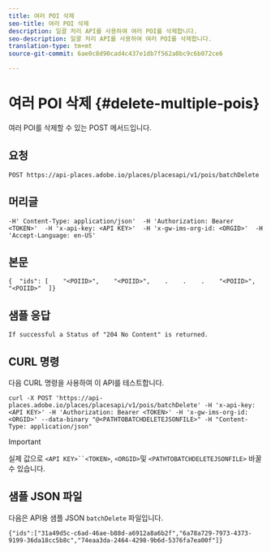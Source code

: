 ```yaml
---
title: 여러 POI 삭제
seo-title: 여러 POI 삭제
description: 일괄 처리 API를 사용하여 여러 POI를 삭제합니다.
seo-description: 일괄 처리 API를 사용하여 여러 POI를 삭제합니다.
translation-type: tm+mt
source-git-commit: 6ae0c8d90cad4c437e1db7f562a0bc9c6b072ce6

---
```




# 여러 POI 삭제 {#delete-multiple-pois}

여러 POI를 삭제할 수 있는 POST 메서드입니다.

## 요청

```text
POST https://api-places.adobe.io/places/placesapi/v1/pois/batchDelete
```

## 머리글

```text
-H' Content-Type: application/json'  -H 'Authorization: Bearer <TOKEN>'  -H 'x-api-key: <API KEY>'  -H 'x-gw-ims-org-id: <ORGID>'  -H 'Accept-Language: en-US'
```

## 본문

```text
{  "ids": [    "<POIID>",    "<POIID>",    .    .    .    "<POIID>",    "<POIID>"  ]}
```

## 샘플 응답

```text
If successful a Status of "204 No Content" is returned.
```

## CURL 명령

다음 CURL 명령을 사용하여 이 API를 테스트합니다.

```text
curl -X POST 'https://api-places.adobe.io/places/placesapi/v1/pois/batchDelete' -H 'x-api-key: <API KEY>' -H 'Authorization: Bearer <TOKEN>' -H 'x-gw-ims-org-id: <ORGID>' --data-binary "@<PATHTOBATCHDELETEJSONFILE>" -H "Content-Type: application/json"
```

>[!IMPORTANT]
>
>실제 값으로 `<API KEY>``<TOKEN>`, `<ORGID>`및 `<PATHTOBATCHDELETEJSONFILE>` 바꿀 수 있습니다.

## 샘플 JSON 파일

다음은 API용 샘플 JSON `batchDelete` 파일입니다.

```text
{​"ids":["31a49d5c-c6ad-46ae-b88d-a6912a8a6b2f","6a78a729-7973-4373-9199-36da18cc5b8c","74eaa3da-2464-4298-9b6d-5376fa7ea00f"]​}
```
